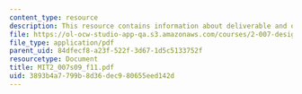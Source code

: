 ```yaml
---
content_type: resource
description: This resource contains information about deliverable and other activities.
file: https://ol-ocw-studio-app-qa.s3.amazonaws.com/courses/2-007-design-and-manufacturing-i-spring-2009/3893b4a7799b8d36dec980655eed142d_MIT2_007s09_f11.pdf
file_type: application/pdf
parent_uid: 84dfecf8-a23f-522f-3d67-1d5c5133752f
resourcetype: Document
title: MIT2_007s09_f11.pdf
uid: 3893b4a7-799b-8d36-dec9-80655eed142d
---
```

